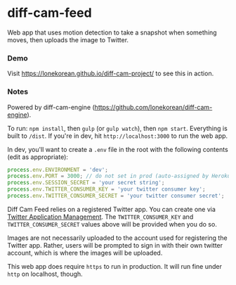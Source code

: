 # diff-cam-feed

Web app that uses motion detection to take a snapshot when something moves, then uploads the image to Twitter.

### Demo

Visit https://lonekorean.github.io/diff-cam-project/ to see this in action.

### Notes

Powered by diff-cam-engine (https://github.com/lonekorean/diff-cam-engine).

To run: `npm install`, then `gulp` (or `gulp watch`), then `npm start`. Everything is built to `/dist`. If you're in dev, hit `http://localhost:3000` to run the web app.

In dev, you'll want to create a `.env` file in the root with the following contents (edit as appropriate):

```javascript
process.env.ENVIRONMENT = 'dev';
process.env.PORT = 3000; // do not set in prod (auto-assigned by Heroku)
process.env.SESSION_SECRET = 'your secret string';
process.env.TWITTER_CONSUMER_KEY = 'your twitter consumer key';
process.env.TWITTER_CONSUMER_SECRET = 'your twitter consumer secret';
```

Diff Cam Feed relies on a registered Twitter app. You can create one via [Twitter Application Management](https://apps.twitter.com/). The `TWITTER_CONSUMER_KEY` and `TWITTER_CONSUMER_SECRET` values above will be provided when you do so.

Images are not necessarily uploaded to the account used for registering the Twitter app. Rather, users will be prompted to sign in with their own twitter account, which is where the images will be uploaded.

This web app does require `https` to run in production. It will run fine under `http` on localhost, though.
